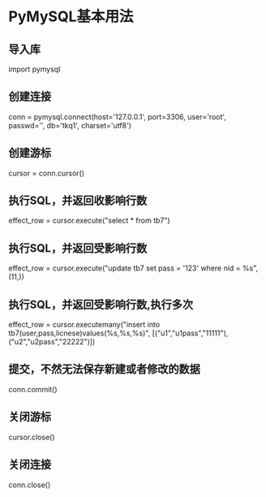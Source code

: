 # PyMySQL基本用法

## 导入库
import pymysql
  
## 创建连接
conn = pymysql.connect(host='127.0.0.1', port=3306, user='root', passwd='', db='tkq1', charset='utf8')

## 创建游标
cursor = conn.cursor()

## 执行SQL，并返回收影响行数
effect_row = cursor.execute("select * from tb7")
  
## 执行SQL，并返回受影响行数
effect_row = cursor.execute("update tb7 set pass = '123' where nid = %s", (11,))
  
## 执行SQL，并返回受影响行数,执行多次
effect_row = cursor.executemany("insert into tb7(user,pass,licnese)values(%s,%s,%s)", [("u1","u1pass","11111"),("u2","u2pass","22222")])
  
## 提交，不然无法保存新建或者修改的数据
conn.commit()
  
## 关闭游标
cursor.close()

## 关闭连接
conn.close()